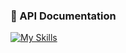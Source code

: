 ### 📖 API Documentation 

[![My Skills](https://skillicons.dev/icons?i=python,django,docker)](https://skillicons.dev) 
